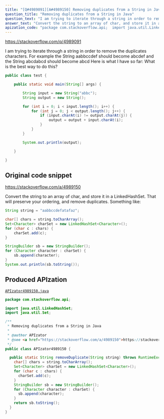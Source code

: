 ```yaml
---
title: "[Q#4989091][A#4989150] Removing duplicates from a String in Java"
question_title: "Removing duplicates from a String in Java"
question_text: "I am trying to iterate through a string in order to remove the duplicates characters. For example the String aabbccdef should become abcdef and the String abcdabcd should become abcd Here is what I have so far: What is the best way to do this?"
answer_text: "Convert the string to an array of char, and store it in a LinkedHashSet.  That will preserve your ordering, and remove duplicates.  Something like:"
apization_code: "package com.stackoverflow.api;  import java.util.LinkedHashSet; import java.util.Set;  /**  * Removing duplicates from a String in Java  *  * @author APIzator  * @see <a href=\"https://stackoverflow.com/a/4989150\">https://stackoverflow.com/a/4989150</a>  */ public class APIzator4989150 {    public static String removeDuplicate(String string) throws RuntimeException {     char[] chars = string.toCharArray();     Set<Character> charSet = new LinkedHashSet<Character>();     for (char c : chars) {       charSet.add(c);     }     StringBuilder sb = new StringBuilder();     for (Character character : charSet) {       sb.append(character);     }     return sb.toString();   } }"
---
```


https://stackoverflow.com/q/4989091

I am trying to iterate through a string in order to remove the duplicates characters.
For example the String aabbccdef should become abcdef
and the String abcdabcd should become abcd
Here is what I have so far:
What is the best way to do this?


```java
public class test {

    public static void main(String[] args) {

        String input = new String("abbc");
        String output = new String();

        for (int i = 0; i < input.length(); i++) {
            for (int j = 0; j < output.length(); j++) {
                if (input.charAt(i) != output.charAt(j)) {
                    output = output + input.charAt(i);
                }
            }
        }

        System.out.println(output);

    }

}
```


## Original code snippet

https://stackoverflow.com/a/4989150

Convert the string to an array of char, and store it in a LinkedHashSet.  That will preserve your ordering, and remove duplicates.  Something like:

```java
String string = "aabbccdefatafaz";

char[] chars = string.toCharArray();
Set<Character> charSet = new LinkedHashSet<Character>();
for (char c : chars) {
    charSet.add(c);
}

StringBuilder sb = new StringBuilder();
for (Character character : charSet) {
    sb.append(character);
}
System.out.println(sb.toString());
```

## Produced APIzation

[`APIzator4989150.java`](https://github.com/pasqualesalza/apization-temp-data/raw/master/apizations/java/APIzator4989150.java)

```java
package com.stackoverflow.api;

import java.util.LinkedHashSet;
import java.util.Set;

/**
 * Removing duplicates from a String in Java
 *
 * @author APIzator
 * @see <a href="https://stackoverflow.com/a/4989150">https://stackoverflow.com/a/4989150</a>
 */
public class APIzator4989150 {

  public static String removeDuplicate(String string) throws RuntimeException {
    char[] chars = string.toCharArray();
    Set<Character> charSet = new LinkedHashSet<Character>();
    for (char c : chars) {
      charSet.add(c);
    }
    StringBuilder sb = new StringBuilder();
    for (Character character : charSet) {
      sb.append(character);
    }
    return sb.toString();
  }
}

```